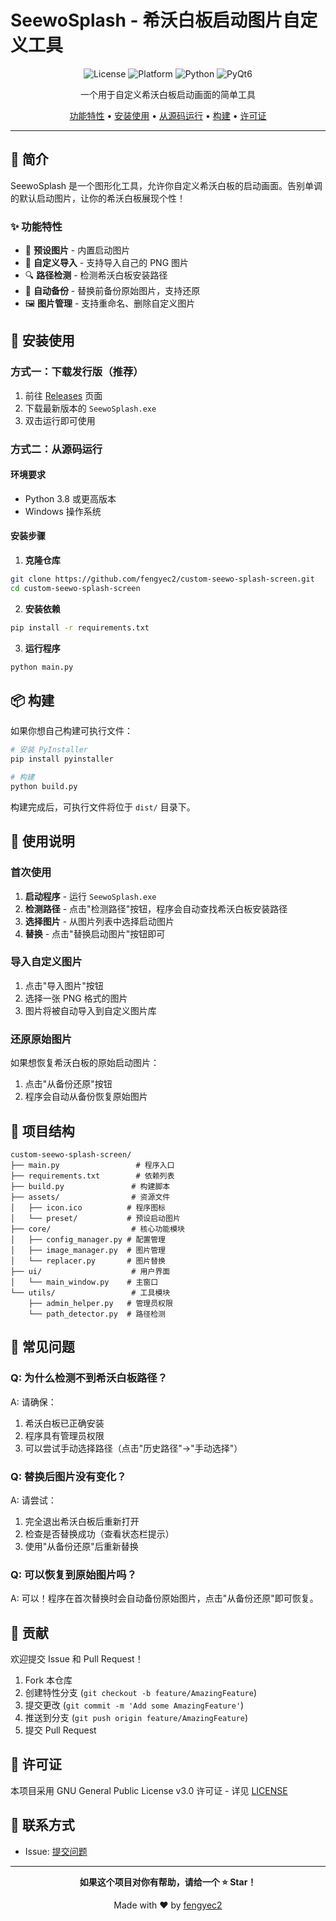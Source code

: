 # SeewoSplash - 希沃白板启动图片自定义工具

<div align="center">

![License](https://img.shields.io/badge/license-GPLv3-blue.svg)
![Platform](https://img.shields.io/badge/platform-Windows-lightgrey.svg)
![Python](https://img.shields.io/badge/python-3.8+-brightgreen.svg)
![PyQt6](https://img.shields.io/badge/PyQt-6-green.svg)

一个用于自定义希沃白板启动画面的简单工具

[功能特性](#功能特性) • [安装使用](#安装使用) • [从源码运行](#从源码运行) • [构建](#构建) • [许可证](#许可证)

</div>

---

## 📖 简介

SeewoSplash 是一个图形化工具，允许你自定义希沃白板的启动画面。告别单调的默认启动图片，让你的希沃白板展现个性！

### ✨ 功能特性

- 🎨 **预设图片** - 内置启动图片
- 📁 **自定义导入** - 支持导入自己的 PNG 图片
- 🔍 **路径检测** - 检测希沃白板安装路径
- 💾 **自动备份** - 替换前备份原始图片，支持还原
- 🖼️ **图片管理** - 支持重命名、删除自定义图片

## 🚀 安装使用

### 方式一：下载发行版（推荐）

1. 前往 [Releases](https://github.com/fengyec2/custom-seewo-splash-screen/releases) 页面
2. 下载最新版本的 `SeewoSplash.exe`
3. 双击运行即可使用

### 方式二：从源码运行

#### 环境要求

- Python 3.8 或更高版本
- Windows 操作系统

#### 安装步骤

1. **克隆仓库**

```bash
git clone https://github.com/fengyec2/custom-seewo-splash-screen.git
cd custom-seewo-splash-screen
```

2. **安装依赖**

```bash
pip install -r requirements.txt
```

3. **运行程序**

```bash
python main.py
```

## 📦 构建

如果你想自己构建可执行文件：

```bash
# 安装 PyInstaller
pip install pyinstaller

# 构建
python build.py
```

构建完成后，可执行文件将位于 `dist/` 目录下。

## 📸 使用说明

### 首次使用

1. **启动程序** - 运行 `SeewoSplash.exe`
2. **检测路径** - 点击"检测路径"按钮，程序会自动查找希沃白板安装路径
3. **选择图片** - 从图片列表中选择启动图片
4. **替换** - 点击"替换启动图片"按钮即可

### 导入自定义图片

1. 点击"导入图片"按钮
2. 选择一张 PNG 格式的图片
3. 图片将被自动导入到自定义图片库

### 还原原始图片

如果想恢复希沃白板的原始启动图片：

1. 点击"从备份还原"按钮
2. 程序会自动从备份恢复原始图片

## 📁 项目结构

```
custom-seewo-splash-screen/
├── main.py                 # 程序入口
├── requirements.txt        # 依赖列表
├── build.py               # 构建脚本
├── assets/                # 资源文件
│   ├── icon.ico          # 程序图标
│   └── preset/           # 预设启动图片
├── core/                  # 核心功能模块
│   ├── config_manager.py # 配置管理
│   ├── image_manager.py  # 图片管理
│   └── replacer.py       # 图片替换
├── ui/                    # 用户界面
│   └── main_window.py    # 主窗口
└── utils/                 # 工具模块
    ├── admin_helper.py   # 管理员权限
    └── path_detector.py  # 路径检测
```

## 🔧 常见问题

### Q: 为什么检测不到希沃白板路径？

A: 请确保：
1. 希沃白板已正确安装
2. 程序具有管理员权限
3. 可以尝试手动选择路径（点击"历史路径"→"手动选择"）

### Q: 替换后图片没有变化？

A: 请尝试：
1. 完全退出希沃白板后重新打开
2. 检查是否替换成功（查看状态栏提示）
3. 使用"从备份还原"后重新替换

### Q: 可以恢复到原始图片吗？

A: 可以！程序在首次替换时会自动备份原始图片，点击"从备份还原"即可恢复。

## 🤝 贡献

欢迎提交 Issue 和 Pull Request！

1. Fork 本仓库
2. 创建特性分支 (`git checkout -b feature/AmazingFeature`)
3. 提交更改 (`git commit -m 'Add some AmazingFeature'`)
4. 推送到分支 (`git push origin feature/AmazingFeature`)
5. 提交 Pull Request

## 📄 许可证

本项目采用 GNU General Public License v3.0 许可证 - 详见 [LICENSE](LICENSE)

## 📧 联系方式

- Issue: [提交问题](https://github.com/fengyec2/custom-seewo-splash-screen/issues)

---

<div align="center">

**如果这个项目对你有帮助，请给一个 ⭐ Star！**

Made with ❤️ by [fengyec2](https://github.com/fengyec2)

</div>